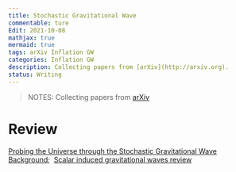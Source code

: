 ```yaml
---
title: Stochastic Gravitational Wave
commentable: ture
Edit: 2021-10-08
mathjax: true
mermaid: true
tags: arXiv Inflation GW 
categories: Inflation GW
description: Collecting papers from [arXiv](http://arxiv.org).
status: Writing
---
```

>NOTES: Collecting papers from [arXiv](http://arxiv.org)

# Review
[Probing the Universe through the Stochastic Gravitational Wave Background](https://arxiv.org/pdf/1807.00786.pdf);&nbsp;&nbsp;[Scalar induced gravitational waves review](https://arxiv.org/pdf/2109.01398.pdf)
